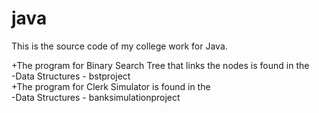 # java
This is the source code of my college work for Java.

+The program for Binary Search Tree that links the nodes is found in the <br>
  -Data Structures - bstproject <br>
+The program for Clerk Simulator is found in the <br> 
  -Data Structures - banksimulationproject <br>
